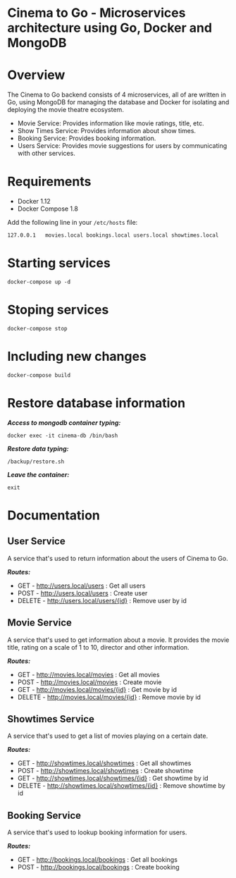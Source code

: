 # Cinema to Go - Microservices architecture using Go, Docker and MongoDB

Overview
========

The Cinema to Go backend consists of 4 microservices, all of are written in Go, using MongoDB for managing the database and Docker for isolating and deploying the movie theatre ecosystem.

 * Movie Service: Provides information like movie ratings, title, etc.
 * Show Times Service: Provides information about show times.
 * Booking Service: Provides booking information. 
 * Users Service: Provides movie suggestions for users by communicating with other services.

Requirements
===========

* Docker 1.12
* Docker Compose 1.8

Add the following line in your `/etc/hosts` file:

```
127.0.0.1   movies.local bookings.local users.local showtimes.local
```

Starting services
==============================

```
docker-compose up -d
```

Stoping services
==============================

```
docker-compose stop
```

Including new changes
==============================

```
docker-compose build
```

Restore database information
==============================

**_Access to mongodb container typing:_**

```
docker exec -it cinema-db /bin/bash
```

**_Restore data typing:_**

```
/backup/restore.sh
```

**_Leave the container:_**

```
exit
```


Documentation
==============================

## User Service

A service that's used to return information about the users of Cinema to Go.

**_Routes:_**

* GET - http://users.local/users : Get all users
* POST - http://users.local/users : Create user
* DELETE - http://users.local/users/{id} : Remove user by id

## Movie Service

A service that's used to get information about a movie. It provides the movie title, rating on a scale of 1 to 10, director and other information.

**_Routes:_**

* GET - http://movies.local/movies : Get all movies
* POST - http://movies.local/movies : Create movie
* GET - http://movies.local/movies/{id} : Get movie by id
* DELETE - http://movies.local/movies/{id} : Remove movie by id

## Showtimes Service

A service that's used to get a list of movies playing on a certain date.

**_Routes:_**

* GET - http://showtimes.local/showtimes : Get all showtimes
* POST - http://showtimes.local/showtimes : Create showtime
* GET - http://showtimes.local/showtimes/{id} : Get showtime by id
* DELETE - http://showtimes.local/showtimes/{id} : Remove showtime by id

## Booking Service

A service that's used to lookup booking information for users.

**_Routes:_**

* GET - http://bookings.local/bookings : Get all bookings
* POST - http://bookings.local/bookings : Create booking

